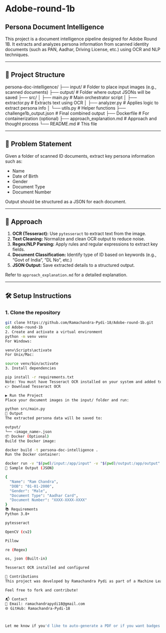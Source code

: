 # Adobe-round-1b

## Persona Document Intelligence

This project is a document intelligence pipeline designed for Adobe Round 1B. It extracts and analyzes persona information from scanned identity documents (such as PAN, Aadhar, Driving License, etc.) using OCR and NLP techniques.

---

## 🚀 Project Structure

persona-doc-intelligence/
├── input/ # Folder to place input images (e.g., scanned documents)
├── output/ # Folder where output JSONs will be saved
├── src/
│ ├── main.py # Main orchestrator script
│ ├── extractor.py # Extracts text using OCR
│ ├── analyzer.py # Applies logic to extract persona info
│ └── utils.py # Helper functions
├── challenge1b_output.json # Final combined output
├── Dockerfile # For containerization (optional)
├── approach_explanation.md # Approach and thought process
└── README.md # This file


---

## 📌 Problem Statement

Given a folder of scanned ID documents, extract key persona information such as:

- Name  
- Date of Birth  
- Gender  
- Document Type  
- Document Number  

Output should be structured as a JSON for each document.

---

## 🧠 Approach

1. **OCR (Tesseract):** Use `pytesseract` to extract text from the image.  
2. **Text Cleaning:** Normalize and clean OCR output to reduce noise.  
3. **Regex/NLP Parsing:** Apply rules and regular expressions to extract key fields.  
4. **Document Classification:** Identify type of ID based on keywords (e.g., “Govt of India”, “DL No”, etc.)  
5. **JSON Output:** Save extracted details to a structured output.  

Refer to `approach_explanation.md` for a detailed explanation.

---

## 🛠️ Setup Instructions

### 1. Clone the repository
```bash
git clone https://github.com/Ramachandra-Pydi-18/Adobe-round-1b.git
cd Adobe-round-1b
2. Create and activate a virtual environment
python -m venv venv
For Windows:

venv\Scripts\activate
For Unix/Mac:

source venv/bin/activate
3. Install dependencies

pip install -r requirements.txt
Note: You must have Tesseract OCR installed on your system and added to PATH.
👉 Download Tesseract OCR

▶️ Run the Project
Place your document images in the input/ folder and run:

python src/main.py
📁 Output
The extracted persona data will be saved to:

output/
└── <image_name>.json
📦 Docker (Optional)
Build the Docker image:

docker build -t persona-doc-intelligence .
Run the Docker container:

docker run -v "$(pwd)/input:/app/input" -v "$(pwd)/output:/app/output" persona-doc-intelligence
📄 Sample Output (JSON)

{
  "Name": "Ram Chandra",
  "DOB": "01-01-2000",
  "Gender": "Male",
  "Document Type": "Aadhar Card",
  "Document Number": "XXXX-XXXX-XXXX"
}
📚 Requirements
Python 3.8+

pytesseract

OpenCV (cv2)

Pillow

re (Regex)

os, json (Built-in)

Tesseract OCR installed and configured

🤝 Contributions
This project was developed by Ramachandra Pydi as part of a Machine Learning round for Adobe.

Feel free to fork and contribute!

📬 Contact
📧 Email: ramachandrapydi18@gmail.com
🌐 GitHub: Ramachandra-Pydi-18



Let me know if you'd like to auto-generate a PDF or if you want badges (like build,
